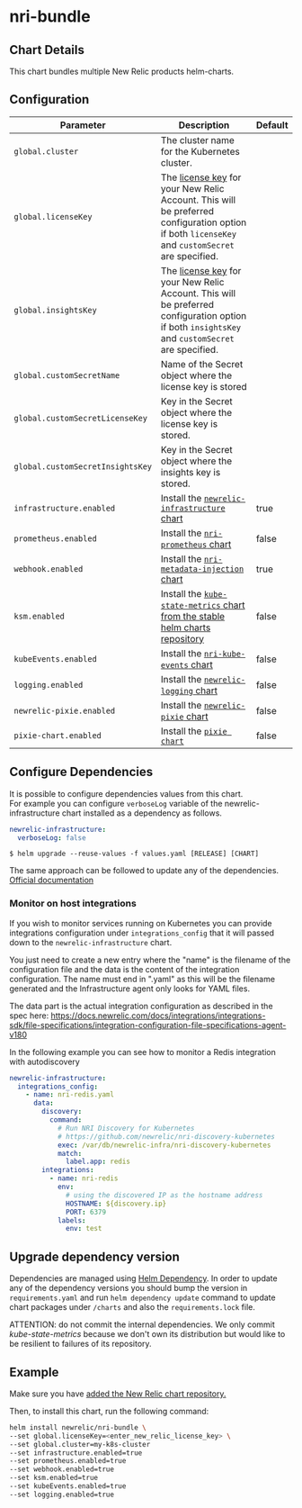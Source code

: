 # nri-bundle

## Chart Details

This chart bundles multiple New Relic products helm-charts.

## Configuration

| Parameter                        | Description | Default |
| -------------------------------- | ----------- | ------- |
| `global.cluster`                 | The cluster name for the Kubernetes cluster. | |
| `global.licenseKey`              | The [license key][1] for your New Relic Account. This will be preferred configuration option if both `licenseKey` and `customSecret` are specified. | |
| `global.insightsKey`             | The [license key][1] for your New Relic Account. This will be preferred configuration option if both `insightsKey` and `customSecret` are specified. | |
| `global.customSecretName`        | Name of the Secret object where the license key is stored | |
| `global.customSecretLicenseKey`  | Key in the Secret object where the license key is stored. | |
| `global.customSecretInsightsKey` | Key in the Secret object where the insights key is stored. | |
| `infrastructure.enabled`         | Install the [`newrelic-infrastructure` chart][3] | true |
| `prometheus.enabled`             | Install the [`nri-prometheus` chart][4] | false |
| `webhook.enabled`                | Install the [`nri-metadata-injection` chart][5] | true |
| `ksm.enabled`                    | Install the [`kube-state-metrics` chart from the stable helm charts repository][2] | false |
| `kubeEvents.enabled`             | Install the [`nri-kube-events` chart][6] | false |
| `logging.enabled`                | Install the [`newrelic-logging` chart][7] | false |
| `newrelic-pixie.enabled`         | Install the [`newrelic-pixie` chart][8] | false |
| `pixie-chart.enabled`            | Install the [`pixie chart`][9] | false |

## Configure Dependencies

It is possible to configure dependencies values from this chart.  
For example you can configure `verboseLog` variable of the newrelic-infrastructure chart installed as a dependency as follows.

``` yaml
newrelic-infrastructure:
  verboseLog: false
```

```
$ helm upgrade --reuse-values -f values.yaml [RELEASE] [CHART]
```

The same approach can be followed to update any of the dependencies. [Official documentation](https://helm.sh/docs/chart_template_guide/subcharts_and_globals)

### Monitor on host integrations

If you wish to monitor services running on Kubernetes you can provide integrations
configuration under `integrations_config` that it will passed down to the `newrelic-infrastructure` chart.

You just need to create a new entry where the "name" is the filename of the configuration file and the data is the content of
the integration configuration. The name must end in ".yaml" as this will be the
filename generated and the Infrastructure agent only looks for YAML files. 

The data part is the actual integration configuration as described in the spec here:
https://docs.newrelic.com/docs/integrations/integrations-sdk/file-specifications/integration-configuration-file-specifications-agent-v180

In the following example you can see how to monitor a Redis integration with autodiscovery

```yaml
newrelic-infrastructure:
  integrations_config:
    - name: nri-redis.yaml
      data:
        discovery:
          command:
            # Run NRI Discovery for Kubernetes
            # https://github.com/newrelic/nri-discovery-kubernetes
            exec: /var/db/newrelic-infra/nri-discovery-kubernetes
            match:
              label.app: redis
        integrations:
          - name: nri-redis
            env:
              # using the discovered IP as the hostname address
              HOSTNAME: ${discovery.ip}
              PORT: 6379
            labels:
              env: test
```
## Upgrade dependency version

Dependencies are managed using [Helm Dependency](https://helm.sh/docs/helm/helm_dependency/). 
In order to update any of the dependency versions you should bump the version in `requirements.yaml` and run `helm dependency update` 
command to update chart packages under `/charts` and also the `requirements.lock` file.

ATTENTION: do not commit the internal dependencies. We only commit *kube-state-metrics* because we don't own its distribution
but would like to be resilient to failures of its repository.

## Example

Make sure you have [added the New Relic chart repository.](../../README.md#installing-charts)

Then, to install this chart, run the following command:

```sh
helm install newrelic/nri-bundle \
--set global.licenseKey=<enter_new_relic_license_key> \
--set global.cluster=my-k8s-cluster
--set infrastructure.enabled=true
--set prometheus.enabled=true
--set webhook.enabled=true
--set ksm.enabled=true
--set kubeEvents.enabled=true
--set logging.enabled=true
```

[1]: https://docs.newrelic.com/docs/accounts/install-new-relic/account-setup/license-key
[2]: https://github.com/kubernetes/kube-state-metrics/tree/master/charts/kube-state-metrics
[3]: https://github.com/newrelic/helm-charts/tree/master/charts/newrelic-infrastructure
[4]: https://github.com/newrelic/helm-charts/tree/master/charts/nri-prometheus
[5]: https://github.com/newrelic/helm-charts/tree/master/charts/nri-metadata-injection
[6]: https://github.com/newrelic/helm-charts/tree/master/charts/nri-kube-events
[7]: https://github.com/newrelic/helm-charts/tree/master/charts/newrelic-logging
[8]: https://github.com/newrelic/helm-charts/tree/master/charts/newrelic-pixie
[9]: https://docs.pixielabs.ai/installing-pixie/install-schemes/helm/
